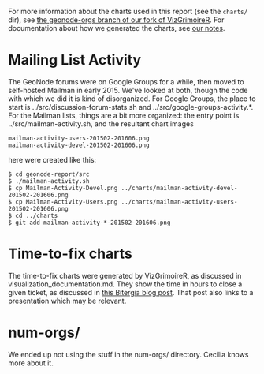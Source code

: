 For more information about the charts used in this report (see the
`charts/` dir), see [the geonode-orgs branch of our fork of
VizGrimoireR](https://github.com/OpenTechStrategies/VizGrimoireR/tree/geonode-orgs).
For documentation about how we generated the charts, see [our
notes](https://github.com/OpenTechStrategies/geonode-report/blob/master/src/visualization-documentation.md).

# Mailing List Activity

  The GeoNode forums were on Google Groups for a while, then moved to
  self-hosted Mailman in early 2015.  We've looked at both, though the
  code with which we did it is kind of disorganized.  For Google
  Groups, the place to start is ../src/discussion-forum-stats.sh and
  ../src/google-groups-activity.*.  For the Mailman lists, things are
  a bit more organized: the entry point is ../src/mailman-activity.sh,
  and the resultant chart images

    mailman-activity-users-201502-201606.png
    mailman-activity-devel-201502-201606.png

  here were created like this:
    
    $ cd geonode-report/src
    $ ./mailman-activity.sh
    $ cp Mailman-Activity-Devel.png ../charts/mailman-activity-devel-201502-201606.png
    $ cp Mailman-Activity-Users.png ../charts/mailman-activity-users-201502-201606.png
    $ cd ../charts
    $ git add mailman-activity-*-201502-201606.png

# Time-to-fix charts

The time-to-fix charts were generated by VizGrimoireR, as discussed in
visualization_documentation.md.  They show the time in hours to close a
given ticket, as discussed in [this Bitergia blog
post](https://blog.bitergia.com/2012/08/07/updated-data-about-kdevelop/#more-57).
That post also links to a presentation which may be relevant.

# num-orgs/

We ended up not using the stuff in the num-orgs/ directory.  Cecilia
knows more about it.
